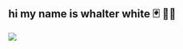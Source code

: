 ## hi my name is whalter white 🃏 👩‍🦲
![](https://tenor.com/pt-BR/view/saul-goodman-better-call-saul-saul-goodman3d-meme-breaking-bad-gif-11162497528956570867)
